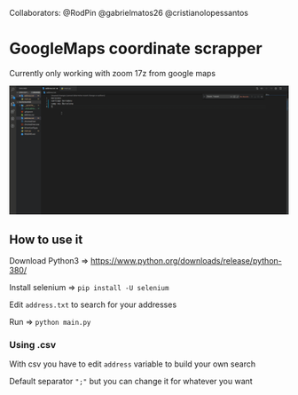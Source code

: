 Collaborators: @RodPin @gabrielmatos26 @cristianolopessantos

# GoogleMaps coordinate scrapper

Currently only working with zoom 17z from google maps

![](MapScrapper.gif)

## How to use it

Download Python3 => https://www.python.org/downloads/release/python-380/

Install selenium => `pip install -U selenium`

Edit `address.txt` to search for your addresses

Run => `python main.py`

### Using .csv

With csv you have to edit `address` variable to build your own search

Default separator `";"` but you can change it for whatever you want
